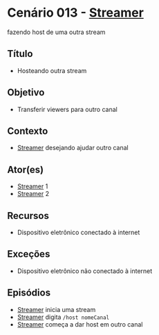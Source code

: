 # Cenário 013 - [Streamer](https://github.com/gabrielziegler3/Requisitos-2018-1/wiki/L%C3%A9xico-Streamer)
 fazendo host de uma outra stream

## Título
* Hosteando outra stream
	
## Objetivo
* Transferir viewers para outro canal

## Contexto
* [Streamer](https://github.com/gabrielziegler3/Requisitos-2018-1/wiki/L%C3%A9xico-Streamer)
 desejando ajudar outro canal

## Ator(es)
* [Streamer](https://github.com/gabrielziegler3/Requisitos-2018-1/wiki/L%C3%A9xico-Streamer)
 1
* [Streamer](https://github.com/gabrielziegler3/Requisitos-2018-1/wiki/L%C3%A9xico-Streamer)
 2

## Recursos
* Dispositivo eletrônico conectado à internet

## Exceções
* Dispositivo eletrônico não conectado à internet

## Episódios
* [Streamer](https://github.com/gabrielziegler3/Requisitos-2018-1/wiki/L%C3%A9xico-Streamer)
 inicia uma stream
* [Streamer](https://github.com/gabrielziegler3/Requisitos-2018-1/wiki/L%C3%A9xico-Streamer)
 digita ```/host nomeCanal```
* [Streamer](https://github.com/gabrielziegler3/Requisitos-2018-1/wiki/L%C3%A9xico-Streamer)
 começa a dar host em outro canal
